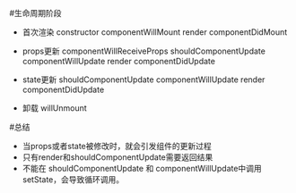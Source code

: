 #生命周期阶段
- 首次渲染
constructor
componentWillMount
render
componentDidMount

- props更新
componentWillReceiveProps
shouldComponentUpdate
componentWillUpdate
render
componentDidUpdate

- state更新
shouldComponentUpdate
componentWillUpdate
render
componentDidUpdate

- 卸载
willUnmount

#总结
- 当props或者state被修改时，就会引发组件的更新过程
- 只有render和shouldComponentUpdate需要返回结果
- 不能在 shouldComponentUpdate 和 componentWillUpdate中调用 setState，会导致循环调用。


